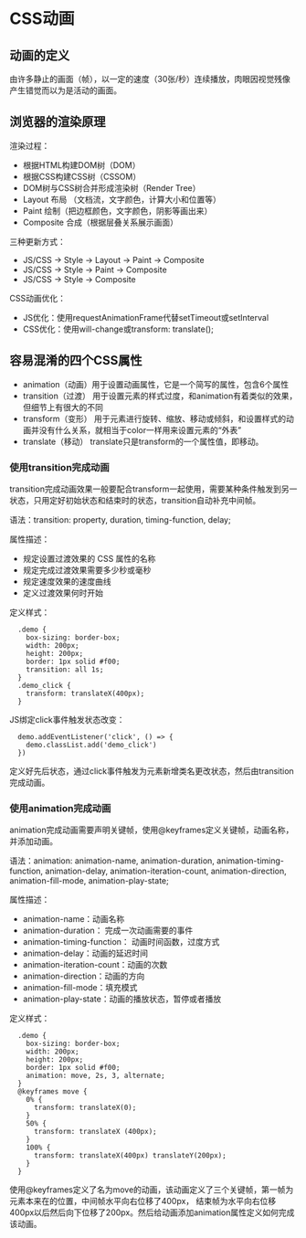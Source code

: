 # CSS动画

## 动画的定义

由许多静止的画面（帧），以一定的速度（30张/秒）连续播放，肉眼因视觉残像产生错觉而以为是活动的画面。

## 浏览器的渲染原理

渲染过程： 

* 根据HTML构建DOM树（DOM）
* 根据CSS构建CSS树（CSSOM）
* DOM树与CSS树合并形成渲染树（Render Tree）
* Layout 布局 （文档流，文字颜色，计算大小和位置等）
* Paint 绘制（把边框颜色，文字颜色，阴影等画出来）
* Composite 合成（根据层叠关系展示画面）

三种更新方式：

* JS/CSS -> Style -> Layout -> Paint -> Composite
* JS/CSS -> Style -> Paint -> Composite
* JS/CSS -> Style -> Composite

CSS动画优化：

* JS优化：使用requestAnimationFrame代替setTimeout或setInterval
* CSS优化：使用will-change或transform: translate();

## 容易混淆的四个CSS属性

* animation（动画）用于设置动画属性，它是一个简写的属性，包含6个属性
* transition（过渡）	用于设置元素的样式过度，和animation有着类似的效果，但细节上有很大的不同
* transform（变形）	用于元素进行旋转、缩放、移动或倾斜，和设置样式的动画并没有什么关系，就相当于color一样用来设置元素的“外表”
* translate（移动）	translate只是transform的一个属性值，即移动。

### 使用transition完成动画

transition完成动画效果一般要配合transform一起使用，需要某种条件触发到另一状态，只用定好初始状态和结束时的状态，transition自动补充中间帧。

语法：transition: property, duration, timing-function, delay;

属性描述：

* 规定设置过渡效果的 CSS 属性的名称
* 规定完成过渡效果需要多少秒或毫秒
* 规定速度效果的速度曲线
* 定义过渡效果何时开始

定义样式：

```
  .demo {
    box-sizing: border-box;
    width: 200px;
    height: 200px;
    border: 1px solid #f00;
    transition: all 1s;
  }
  .demo_click {
    transform: translateX(400px);
  }
```

JS绑定click事件触发状态改变：

```
  demo.addEventListener('click', () => {
    demo.classList.add('demo_click')
  })
```

定义好先后状态，通过click事件触发为元素新增类名更改状态，然后由transition完成动画。

### 使用animation完成动画

animation完成动画需要声明关键帧，使用@keyframes定义关键帧，动画名称，并添加动画。

语法：animation: animation-name, animation-duration, animation-timing-function, animation-delay, 
     animation-iteration-count, animation-direction, animation-fill-mode, animation-play-state;
     
属性描述： 

* animation-name：动画名称
* animation-duration： 完成一次动画需要的事件
* animation-timing-function： 动画时间函数，过度方式
* animation-delay：动画的延迟时间
* animation-iteration-count：动画的次数
* animation-direction：动画的方向
* animation-fill-mode：填充模式
* animation-play-state：动画的播放状态，暂停或者播放

定义样式：

```
  .demo {
    box-sizing: border-box;
    width: 200px;
    height: 200px;
    border: 1px solid #f00;
    animation: move, 2s, 3, alternate;
  }
  @keyframes move {
    0% {
      transform: translateX(0);
    }
    50% {
      transform: translateX (400px);
    }
    100% {
      transform: translateX(400px) translateY(200px);
    }
  }
```

使用@keyframes定义了名为move的动画，该动画定义了三个关键帧，第一帧为元素本来在的位置，中间帧水平向右位移了400px，
结束帧为水平向右位移400px以后然后向下位移了200px。然后给动画添加animation属性定义如何完成该动画。
